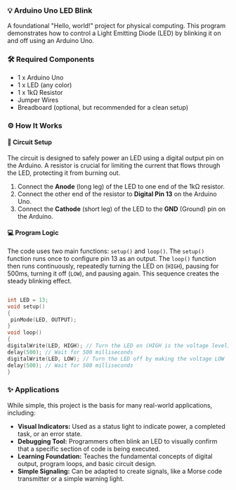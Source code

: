 ### 💡 Arduino Uno LED Blink

A foundational "Hello, world!" project for physical computing. This program demonstrates how to control a Light Emitting Diode (LED) by blinking it on and off using an Arduino Uno.

### 🛠️ Required Components

*   1 x Arduino Uno
*   1 x LED (any color)
*   1 x 1kΩ Resistor
*   Jumper Wires
*   Breadboard (optional, but recommended for a clean setup)

### ⚙️ How It Works

#### 🔌 Circuit Setup

The circuit is designed to safely power an LED using a digital output pin on the Arduino. A resistor is crucial for limiting the current that flows through the LED, protecting it from burning out.

1.  Connect the **Anode** (long leg) of the LED to one end of the 1kΩ resistor.
2.  Connect the other end of the resistor to **Digital Pin 13** on the Arduino Uno.
3.  Connect the **Cathode** (short leg) of the LED to the **GND** (Ground) pin on the Arduino.

#### 💻 Program Logic

The code uses two main functions: `setup()` and `loop()`. The `setup()` function runs once to configure pin 13 as an output. The `loop()` function then runs continuously, repeatedly turning the LED on (`HIGH`), pausing for 500ms, turning it off (`LOW`), and pausing again. This sequence creates the steady blinking effect.

```cpp

int LED = 13;
void setup()
{
 pinMode(LED, OUTPUT);
}
void loop()
{
digitalWrite(LED, HIGH); // Turn the LED on (HIGH is the voltage level)
delay(500); // Wait for 500 milliseconds
digitalWrite(LED, LOW); // Turn the LED off by making the voltage LOW
delay(500); // Wait for 500 milliseconds
}

```

### ✨ Applications

While simple, this project is the basis for many real-world applications, including:

*   **Visual Indicators:** Used as a status light to indicate power, a completed task, or an error state.
*   **Debugging Tool:** Programmers often blink an LED to visually confirm that a specific section of code is being executed.
*   **Learning Foundation:** Teaches the fundamental concepts of digital output, program loops, and basic circuit design.
*   **Simple Signaling:** Can be adapted to create signals, like a Morse code transmitter or a simple warning light.
